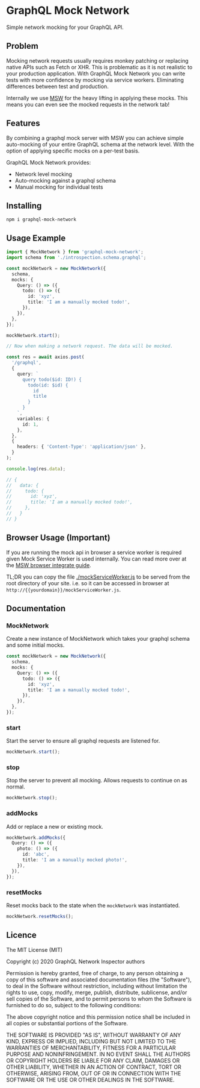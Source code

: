 # GraphQL Mock Network

Simple network mocking for your GraphQL API.

## Problem

Mocking network requests usually requires monkey patching or replacing native APIs such as Fetch or XHR. This is problematic as it is not realistic to your production application. With GraphQL Mock Network you can write tests with more confidence by mocking via service workers. Eliminating differences between test and production.

Internally we use [MSW](https://github.com/mswjs/msw) for the heavy lifting in applying these mocks. This means you can even see the mocked requests in the network tab!

## Features

By combining a graphql mock server with MSW you can achieve simple auto-mocking of your entire GraphQL schema at the network level. With the option of applying specific mocks on a per-test basis.

GraphQL Mock Network provides:

- Network level mocking
- Auto-mocking against a graphql schema
- Manual mocking for individual tests

## Installing

`npm i graphql-mock-network`

## Usage Example

```ts
import { MockNetwork } from 'graphql-mock-network';
import schema from './introspection.schema.graphql';

const mockNetwork = new MockNetwork({
  schema,
  mocks: {
    Query: () => ({
      todo: () => ({
        id: 'xyz',
        title: 'I am a manually mocked todo!',
      }),
    }),
  },
});

mockNetwork.start();

// Now when making a network request. The data will be mocked.

const res = await axios.post(
  '/graphql',
  {
    query: `
      query todo($id: ID!) {
        todo(id: $id) {
          id
          title
        }
      }
    `,
    variables: {
      id: 1,
    },
  },
  {
    headers: { 'Content-Type': 'application/json' },
  }
);

console.log(res.data);

// {
//   data: {
//     todo: {
//       id: 'xyz',
//       title: 'I am a manually mocked todo!',
//     },
//   }
// }
```

## Browser Usage (Important)

If you are running the mock api in browser a service worker is required given Mock Service Worker is used internally. You can read more over at the [MSW browser integrate guide](https://mswjs.io/docs/getting-started/integrate/browser).

TL;DR you can copy the file [./mockServiceWorker.js](./mockServiceWorker.js) to be served from the root directory of your site. i.e. so it can be accessed in browser at `http://{{yourdomain}}/mockServiceWorker.js`.

## Documentation

### MockNetwork

Create a new instance of MockNetwork which takes your graphql schema and some initial mocks.

```ts
const mockNetwork = new MockNetwork({
  schema,
  mocks: {
    Query: () => ({
      todo: () => ({
        id: 'xyz',
        title: 'I am a manually mocked todo!',
      }),
    }),
  },
});
```

### start

Start the server to ensure all graphql requests are listened for.

```ts
mockNetwork.start();
```

### stop

Stop the server to prevent all mocking. Allows requests to continue on as normal.

```ts
mockNetwork.stop();
```

### addMocks

Add or replace a new or existing mock.

```ts
mockNetwork.addMocks({
  Query: () => ({
    photo: () => ({
      id: 'abc',
      title: 'I am a manually mocked photo!',
    }),
  }),
});
```

### resetMocks

Reset mocks back to the state when the `mockNetwork` was instantiated.

```ts
mockNetwork.resetMocks();
```

## Licence

The MIT License (MIT)

Copyright (c) 2020 GraphQL Network Inspector authors

Permission is hereby granted, free of charge, to any person obtaining a copy of this software and associated documentation files (the "Software"), to deal in the Software without restriction, including without limitation the rights to use, copy, modify, merge, publish, distribute, sublicense, and/or sell copies of the Software, and to permit persons to whom the Software is furnished to do so, subject to the following conditions:

The above copyright notice and this permission notice shall be included in all copies or substantial portions of the Software.

THE SOFTWARE IS PROVIDED "AS IS", WITHOUT WARRANTY OF ANY KIND, EXPRESS OR IMPLIED, INCLUDING BUT NOT LIMITED TO THE WARRANTIES OF MERCHANTABILITY, FITNESS FOR A PARTICULAR PURPOSE AND NONINFRINGEMENT. IN NO EVENT SHALL THE AUTHORS OR COPYRIGHT HOLDERS BE LIABLE FOR ANY CLAIM, DAMAGES OR OTHER LIABILITY, WHETHER IN AN ACTION OF CONTRACT, TORT OR OTHERWISE, ARISING FROM, OUT OF OR IN CONNECTION WITH THE SOFTWARE OR THE USE OR OTHER DEALINGS IN THE SOFTWARE.

